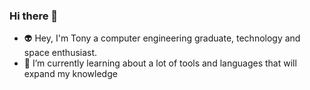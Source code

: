 ### Hi there 👋

- :alien: Hey, I'm Tony a computer engineering graduate, technology and space enthusiast.
- :book: I’m currently learning about a lot of tools and languages that will expand my knowledge

